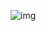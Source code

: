 ![img](https://i0.hdslb.com/bfs/article/8c8ab64d1e01f95767a795aa428c5ac82ddc9581.jpg@1320w_728h.webp)